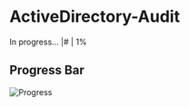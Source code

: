 # ActiveDirectory-Audit

In progress...
|#                                                                                                             | 1%

## Progress Bar

![Progress](https://progress-bar.dev/50?title=completed)

